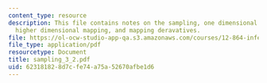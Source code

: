 ```yaml
---
content_type: resource
description: This file contains notes on the sampling, one dimensional interpolation,
  higher dimensional mapping, and mapping deravatives.
file: https://ol-ocw-studio-app-qa.s3.amazonaws.com/courses/12-864-inference-from-data-and-models-spring-2005/623181828d7cfe74a75a52670afbe1d6_sampling_3_2.pdf
file_type: application/pdf
resourcetype: Document
title: sampling_3_2.pdf
uid: 62318182-8d7c-fe74-a75a-52670afbe1d6
---
```

